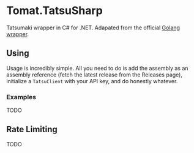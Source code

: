 # Tomat.TatsuSharp
Tatsumaki wrapper in C# for .NET. Adapated from the official [Golang wrapper](https://github.com/tatsuworks/tatsu-api-go).

## Using
Usage is incredibly simple. All you need to do is add the assembly as an assembly reference (fetch the latest release from the Releases page), initialize a `TatsuClient` with your API key, and do honestly whatever.

### Examples
TODO

## Rate Limiting
TODO
